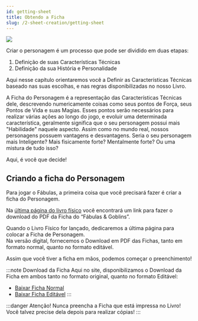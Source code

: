 ```yaml
---
id: getting-sheet
title: Obtendo a Ficha
slug: /2-sheet-creation/getting-sheet
---
```


<img src="https://fabulas-e-goblins-book.s3-us-west-2.amazonaws.com/criando-seu-personagem/FichaThumb.jpg" />

Criar o personagem é um processo que pode ser dividido em duas etapas:

1. Definição de suas Características Técnicas
2. Definição da sua História e Personalidade

Aqui nesse capítulo orientaremos você a Definir as Características Técnicas baseado nas suas escolhas, e nas regras disponibilizadas no nosso Livro.

A Ficha do Personagem é a representação das Características Técnicas dele, descrevendo numericamente coisas como seus pontos de Força, seus Pontos de Vida e suas Magias.
Esses pontos serão necessários para realizar várias ações ao longo do jogo, e evoluir uma determinada característica, geralmente significa que o seu personagem possui mais "Habilidade" naquele aspecto.
Assim como no mundo real, nossos personagens possuem vantagens e desvantagens. Seria o seu personagem mais Inteligente? Mais fisicamente forte? Mentalmente forte? Ou uma mistura de tudo isso?

Aqui, é você que decide!

## Criando a ficha do Personagem

Para jogar o Fábulas, a primeira coisa que você precisará fazer é criar a ficha do Personagem.

Na [última página do livro físico](/docs/9-appendix/character-sheet) você encontrará um link para fazer o download do PDF da Ficha do “Fábulas & Goblins”.

Quando o Livro Físico for lançado, dedicaremos a última página para colocar a Ficha de Personagem.<br/>
Na versão digital, fornecemos o Download em PDF das Fichas, tanto em formato normal, quanto no formato editável.

Assim que você tiver a ficha em mãos, podemos começar o preenchimento!

:::note Download da Ficha
Aqui no site, disponibilizamos o Download da Ficha em ambos tanto no formato original, quanto no formato Editável:

- [Baixar Ficha Normal](https://fabulas-e-goblins-book.s3.us-west-2.amazonaws.com/ficha/Ficha-v0.1.7.pdf)
- [Baixar Ficha Editável](https://fabulas-e-goblins-book.s3.us-west-2.amazonaws.com/ficha/Ficha-v0.1.7-Editavel.pdf)
:::

:::danger Atenção!
Nunca preencha a Ficha que está impressa no Livro! <br/>
Você talvez precise dela depois para realizar cópias!
:::